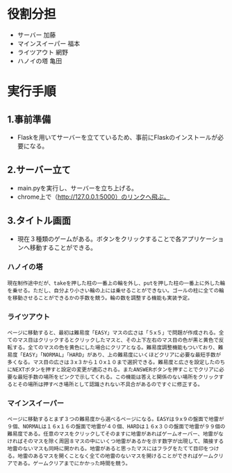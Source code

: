 # 役割分担
- サーバー 加藤
- マインスイーパー 福本
- ライツアウト 網野
- ハノイの塔 亀田

# 実行手順
## 1.事前準備
- Flaskを用いてサーバーを立てているため、事前にFlaskのインストールが必要になる。

## 2.サーバー立て
- main.pyを実行し、サーバーを立ち上げる。
- chrome上で（http://127.0.0.1:5000）のリンクへ飛ぶ。

##  3.タイトル画面
- 現在３種類のゲームがある。ボタンをクリックすることで各アプリケーションへ移動することができる。

###  ハノイの塔
    現在制作途中だが、takeを押した柱の一番上の輪を外し、putを押した柱の一番上に外した輪を乗せる。ただし、自分より小さい輪の上には乗せることができない。ゴールの柱に全ての輪を移動させることができるかの手数を競う。輪の数を調整する機能も実装予定。

###  ライツアウト
    ページに移動すると、最初は難易度「EASY」マスの広さは「５x５」で問題が作成される。全てのマス目はクリックするとクリックしたマスと、その上下左右のマス目の色が黒と黄色で反転する。全てのマスの色を黄色にした場合にクリアとなる。難易度調整機能もついており、難易度「EASY」「NORMAL」「HARD」があり、上の難易度にいくほどクリアに必要な最短手数が多くなる。マス目の広さは３x３から１０x１０まで選択できる。難易度と広さを設定したのちにNEXTボタンを押すと設定の変更が適応される。またANSWERボタンを押すことでクリアに必要な最短手数の場所をピンクで示してくれる。この機能は答えと関係のない場所をクリックするとその場所は押すべき場所として認識されない不具合があるのですぐに修正する。

### マインスイーパー
    ページに移動するとまず３つの難易度から選べるページになる。EASYは９x９の盤面で地雷が９個、NORMALは１６x１６の盤面で地雷が４０個、HARDは１６x３０の盤面で地雷が９９個の難易度である。任意のマスをクリックしてそのますに地雷があればゲームオーバー、地雷がなければそのマスを除く周囲８マスの中にいくつ地雷があるかを示す数字が出現して、隣接する地雷のないマスも同時に開かれる。地雷があると思ったマスにはフラグをたてて目印をつける。地雷のあるマスを開くことなく全ての地雷のないマスを開けることができればゲームクリアである。ゲームクリアまでにかかった時間を競う。


